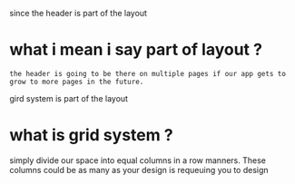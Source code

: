 since the header is part of the layout

# what i mean i say part of layout ?

    the header is going to be there on multiple pages if our app gets to grow to more pages in the future.

<!-- testing -->

gird system is part of the layout

# what is grid system ?

simply divide our space into equal columns in a row manners. These columns could be as many as your design is requeuing you to design
